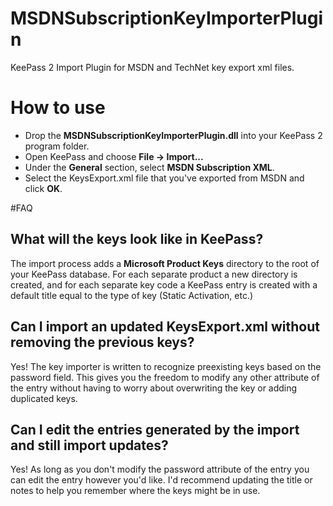 MSDNSubscriptionKeyImporterPlugin
==========================

KeePass 2 Import Plugin for MSDN and TechNet key export xml files.

# How to use
* Drop the __MSDNSubscriptionKeyImporterPlugin.dll__ into your KeePass 2 program folder.
* Open KeePass and choose __File -> Import...__
* Under the __General__ section, select __MSDN Subscription XML__.
* Select the KeysExport.xml file that you've exported from MSDN and click __OK__.

#FAQ
## What will the keys look like in KeePass?
The import process adds a __Microsoft Product Keys__ directory to the root of your KeePass database. For each separate product a new directory is created, and for each separate key code a KeePass entry is created with a default title equal to the type of key (Static Activation, etc.)

## Can I import an updated KeysExport.xml without removing the previous keys?
Yes! The key importer is written to recognize preexisting keys based on the password field. This gives you the freedom to modify any other attribute of the entry without having to worry about overwriting the key or adding duplicated keys.

## Can I edit the entries generated by the import and still import updates?
Yes! As long as you don't modify the password attribute of the entry you can edit the entry however you'd like. I'd recommend updating the title or notes to help you remember where the keys might be in use.